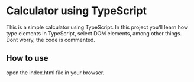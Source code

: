# Calculator using TypeScript

This is a simple calculator using TypeScript. In this project you'll learn how type elements in TypeScript, select DOM elements, among other things. Dont worry, the code is commented.
## How to use

open the index.html file in your browser.